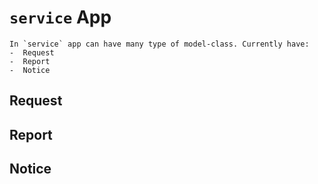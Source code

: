 # `service` App

    In `service` app can have many type of model-class. Currently have:
    -  Request
    -  Report
    -  Notice

## Request

## Report

## Notice
